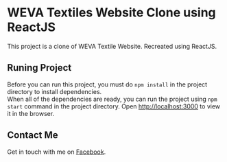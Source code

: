 # WEVA Textiles Website Clone using ReactJS

This project is a clone of WEVA Textile Website. Recreated using ReactJS.

## Runing Project

Before you can run this project, you must do `npm install` in the project directory to install dependencies.\
When all of the dependencies are ready, you can run the project using `npm start` command in the project directory.
Open [http://localhost:3000](http://localhost:3000) to view it in the browser.

## Contact Me

Get in touch with me on [Facebook](https://www.facebook.com/wchid).

